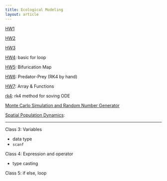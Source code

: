 ```yaml
---
title: Ecological Modeling
layout: article
---
```


<style>
    tab0 { padding-left: 1.1em; }
    tab1 { padding-left: 4em; }
    tab2 { padding-left: 8em; }
    ul {list-style-image: none;}
    p.indent{
    	padding-left: 1.1em;
    }
</style>


[HW1](./HW1.html)

[HW2](./HW2.html)

[HW3](./HW3.html)

[HW4](./HW4.html): basic for loop

[HW5](./HW5.html): Bifurication Map
 
[HW6](./HW6.html): Predator-Prey (RK4 by hand)

[HW7](./HW7.html): Array & Functions

[rk4](./rk4.html): rk4 method for soving ODE

[Monte Carlo Simulation and Random Number Generator](./monte-carlo.html)

[Spatial Population Dynamics](./spatial_model.html): 



-------------------------

Class 3: Variables

- data type
- `scanf`

Class 4: Expression and operator 

- type casting

Class 5: if else, loop
